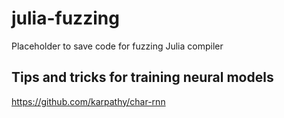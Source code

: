 # julia-fuzzing
Placeholder to save code for fuzzing Julia compiler 

## Tips and tricks for training neural models

https://github.com/karpathy/char-rnn
